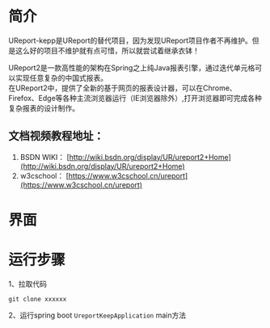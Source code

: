 # 简介

UReport-kepp是UReport的替代项目，因为发现UReport项目作者不再维护。但是这么好的项目不维护就有点可惜，所以就尝试着继承衣钵！

UReport2是一款高性能的架构在Spring之上纯Java报表引擎，通过迭代单元格可以实现任意复杂的中国式报表。  
在UReport2中，提供了全新的基于网页的报表设计器，可以在Chrome、Firefox、Edge等各种主流浏览器运行（IE浏览器除外）,打开浏览器即可完成各种复杂报表的设计制作。

## 文档视频教程地址：
1.  BSDN WIKI： [http://wiki.bsdn.org/display/UR/ureport2+Home](http://wiki.bsdn.org/display/UR/ureport2+Home)
2.  w3cschool： [https://www.w3cschool.cn/ureport](https://www.w3cschool.cn/ureport)

# 界面

# 运行步骤
1、拉取代码
```
git clone xxxxxx
```

2、运行spring boot ``` UreportKeepApplication ``` main方法


